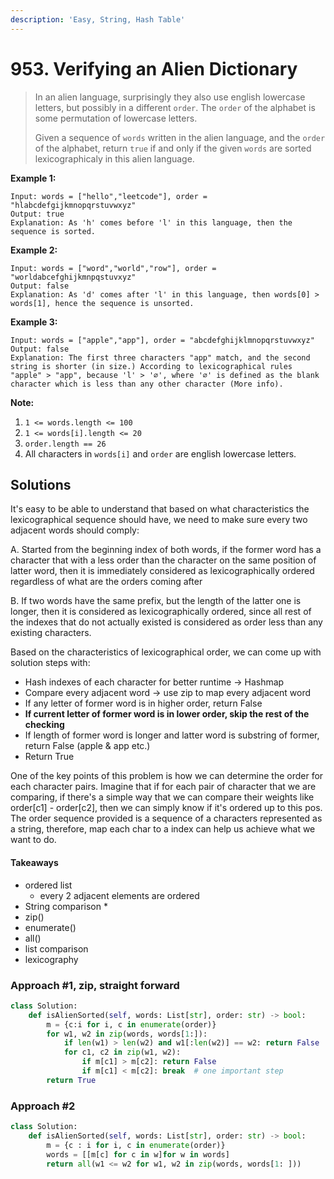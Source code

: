 ```yaml
---
description: 'Easy, String, Hash Table'
---
```


# 953. Verifying an Alien Dictionary

> In an alien language, surprisingly they also use english lowercase letters, but possibly in a different `order`. The `order` of the alphabet is some permutation of lowercase letters.
>
> Given a sequence of `words` written in the alien language, and the `order` of the alphabet, return `true` if and only if the given `words` are sorted lexicographicaly in this alien language.

**Example 1:**

```text
Input: words = ["hello","leetcode"], order = "hlabcdefgijkmnopqrstuvwxyz"
Output: true
Explanation: As 'h' comes before 'l' in this language, then the sequence is sorted.
```

**Example 2:**

```text
Input: words = ["word","world","row"], order = "worldabcefghijkmnpqstuvxyz"
Output: false
Explanation: As 'd' comes after 'l' in this language, then words[0] > words[1], hence the sequence is unsorted.
```

**Example 3:**

```text
Input: words = ["apple","app"], order = "abcdefghijklmnopqrstuvwxyz"
Output: false
Explanation: The first three characters "app" match, and the second string is shorter (in size.) According to lexicographical rules "apple" > "app", because 'l' > '∅', where '∅' is defined as the blank character which is less than any other character (More info).
```

**Note:**

1. `1 <= words.length <= 100`
2. `1 <= words[i].length <= 20`
3. `order.length == 26`
4. All characters in `words[i]` and `order` are english lowercase letters.

## Solutions

It's easy to be able to understand that based on what characteristics the lexicographical sequence should have, we need to make sure every two adjacent words should comply:

A. Started from the beginning index of both words, if the former word has a character that with a less order than the character on the same position of latter word, then it is immediately considered as lexicographically ordered regardless of what are the orders coming after

B. If two words have the same prefix, but the length of the latter one is longer, then it is considered as lexicographically ordered, since all rest of the indexes that do not actually existed is considered as order less than any existing characters.

Based on the characteristics of lexicographical order, we can come up with solution steps with:

* Hash indexes of each character for better runtime -&gt; Hashmap
* Compare every adjacent word -&gt; use zip to map every adjacent word
* If any letter of former word is in higher order, return False
* **If current letter of former word is in lower order, skip the rest of the checking**
* If length of former word is longer and latter word is substring of former, return False \(apple & app etc.\)
* Return True

One of the key points of this problem is how we can determine the order for each character pairs. Imagine that if for each pair of character that we are comparing, if there's a simple way that we can compare their weights like order\[c1\] - order\[c2\], then we can simply know if it's ordered up to this pos. The order sequence provided is a sequence of a characters represented as a string, therefore, map each char to a index can help us achieve what we want to do.

#### Takeaways

* ordered list
  * every 2 adjacent elements are ordered
* String comparison
  * 
* zip\(\)
* enumerate\(\)
* all\(\)
* list comparison
* lexicography

### Approach \#1, zip, straight forward

```python
class Solution:
    def isAlienSorted(self, words: List[str], order: str) -> bool:
        m = {c:i for i, c in enumerate(order)}
        for w1, w2 in zip(words, words[1:]):
            if len(w1) > len(w2) and w1[:len(w2)] == w2: return False
            for c1, c2 in zip(w1, w2):
                if m[c1] > m[c2]: return False
                if m[c1] < m[c2]: break  # one important step
        return True
```

### Approach \#2

```python
class Solution:
    def isAlienSorted(self, words: List[str], order: str) -> bool:
        m = {c : i for i, c in enumerate(order)}
        words = [[m[c] for c in w]for w in words]
        return all(w1 <= w2 for w1, w2 in zip(words, words[1: ]))
```

